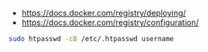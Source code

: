 - https://docs.docker.com/registry/deploying/
- https://docs.docker.com/registry/configuration/

```sh
sudo htpasswd -cB /etc/.htpasswd username
```